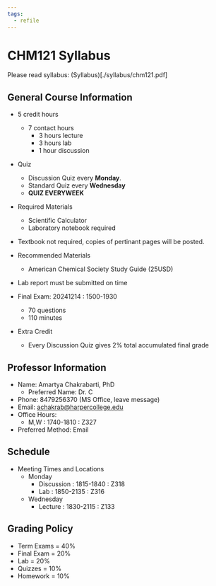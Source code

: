 ```yaml
---
tags:
  - refile
---
```


# CHM121 Syllabus

Please read syllabus: (Syllabus)[./syllabus/chm121.pdf]

## General Course Information

- 5 credit hours
  - 7 contact hours
    - 3 hours lecture
    - 3 hours lab
    - 1 hour discussion
- Quiz
  - Discussion Quiz every **Monday**.
  - Standard Quiz every **Wednesday** 
  - **QUIZ EVERYWEEK**
- Required Materials
  - Scientific Calculator
  - Laboratory notebook required
- Textbook not required, copies of pertinant pages will be posted.
- Recommended Materials
  - American Chemical Society Study Guide (25USD)
- Lab report must be submitted on time

- Final Exam: 20241214 : 1500-1930
  - 70 questions
  - 110 minutes
- Extra Credit
  - Every Discussion Quiz gives 2% total accumulated final grade

## Professor Information

- Name: Amartya Chakrabarti, PhD
  - Preferred Name: Dr. C
- Phone: 8479256370 (MS Office, leave message)
- Email: achakrab@harpercollege.edu
- Office Hours:
  - M,W : 1740-1810 : Z327
- Preferred Method: Email

## Schedule

- Meeting Times and Locations
  - Monday
    - Discussion : 1815-1840 : Z318
    - Lab : 1850-2135 : Z316
  - Wednesday
    - Lecture : 1830-2115 : Z133

## Grading Policy

- Term Exams = 40%
- Final Exam = 20%
- Lab = 20%
- Quizzes = 10%
- Homework = 10% 
